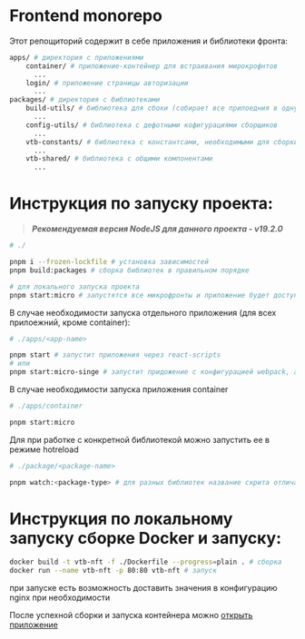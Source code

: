 # Frontend monorepo

Этот репощиторий содержит в себе приложения и библиотеки фронта:

```bash
apps/ # директория с приложениями
    container/ # приложение-контейнер для встраивания мирокрофнтов
      ...
    login/ # приложение страницы авторизации
      ...
packages/ # директория с библиотеками
    build-utils/ # библиотека для сбоки (собирает все прилоедния в одну директорию с учетом кофигураци для дальнейшей раздачи с помощью nginx)
      ...
    config-utils/ # библиотека с дефотными кофигурациями сборщиков
      ...
    vtb-constants/ # библиотека с константсами, необходимыми для сборки и запуска приложений
      ...
    vtb-shared/ # библиотека с общими компонентами
      ...
```

# Инструкция по запуску проекта:

> **_Рекомендуемая версия NodeJS для данного проекта - v19.2.0_**

```bash
# ./

pnpm i --frozen-lockfile # установка зависимостей
pnpm build:packages # сборка библиотек в правильном порядке

# для локального запуска проекта
pnpm start:micro # запустятся все микрофронты и приложение будет доступно по localhost:3000
```

В случае необходимости запуска отдельного приложения (для всех прилоежний, кроме container):

```bash
# ./apps/<app-name>

pnpm start # запустит приложения через react-scripts
# или
pnpm start:micro-singe # запустит придожение с конфигурацией webpack, аналогичной кофигурации для микрофронтов
```

В случае необходимости запуска приложения container

```bash
# ./apps/container

pnpm start:micro
```

Для при работке с конкретной библиотекой можно запустить ее в режиме hotreload

```bash
# ./package/<package-name>

pnpm watch:<package-type> # для разных библиотек название скрита отличается, посмотреть название скрипта можно в ./package/<package-name>/package.json
```

# Инструкция по локальному запуску сборке Docker и запуску:

```bash
docker build -t vtb-nft -f ./Dockerfile --progress=plain . # сборка
docker run --name vtb-nft -p 80:80 vtb-nft # запуск
```

при запуске есть возможность доставить значения в конфигурацию nginx при необходимости

После успехной сборки и запуска контейнера можно [открыть приложение](http://localhost)
